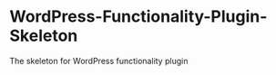 WordPress-Functionality-Plugin-Skeleton
=======================================

The skeleton for WordPress functionality plugin